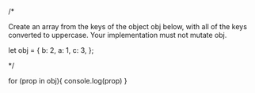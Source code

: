 /*


Create an array from the keys of the object obj below, with all of the keys converted to uppercase. Your implementation must not mutate obj.



let obj = {
  b: 2,
  a: 1,
  c: 3,
};


*/


for (prop in obj){
  console.log(prop)
}